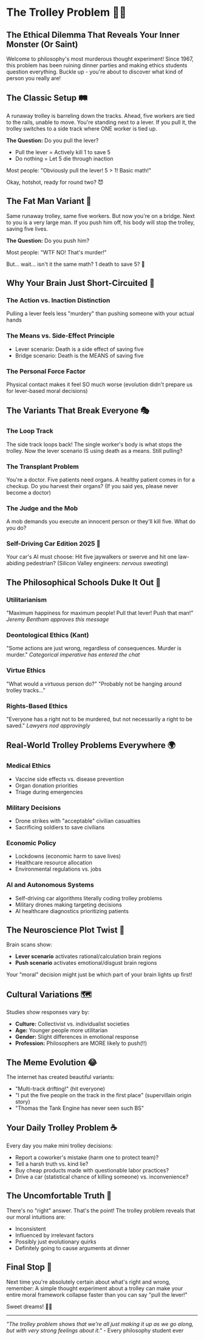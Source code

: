 # The Trolley Problem 🚊💀

## The Ethical Dilemma That Reveals Your Inner Monster (Or Saint)

Welcome to philosophy's most murderous thought experiment! Since 1967, this problem has been ruining dinner parties and making ethics students question everything. Buckle up - you're about to discover what kind of person you really are!

## The Classic Setup 🛤️

A runaway trolley is barreling down the tracks. Ahead, five workers are tied to the rails, unable to move. You're standing next to a lever. If you pull it, the trolley switches to a side track where ONE worker is tied up.

**The Question:** Do you pull the lever?

- Pull the lever = Actively kill 1 to save 5
- Do nothing = Let 5 die through inaction

Most people: "Obviously pull the lever! 5 > 1! Basic math!"

Okay, hotshot, ready for round two? 😈

## The Fat Man Variant 🌉

Same runaway trolley, same five workers. But now you're on a bridge. Next to you is a very large man. If you push him off, his body will stop the trolley, saving five lives.

**The Question:** Do you push him?

Most people: "WTF NO! That's murder!"

But... wait... isn't it the same math? 1 death to save 5? 🤔

## Why Your Brain Just Short-Circuited 🧠

### The Action vs. Inaction Distinction
Pulling a lever feels less "murdery" than pushing someone with your actual hands

### The Means vs. Side-Effect Principle
- Lever scenario: Death is a side effect of saving five
- Bridge scenario: Death is the MEANS of saving five

### The Personal Force Factor
Physical contact makes it feel SO much worse (evolution didn't prepare us for lever-based moral decisions)

## The Variants That Break Everyone 🎭

### The Loop Track
The side track loops back! The single worker's body is what stops the trolley. Now the lever scenario IS using death as a means. Still pulling?

### The Transplant Problem
You're a doctor. Five patients need organs. A healthy patient comes in for a checkup. Do you harvest their organs?
(If you said yes, please never become a doctor)

### The Judge and the Mob
A mob demands you execute an innocent person or they'll kill five. What do you do?

### Self-Driving Car Edition 2025 🚗
Your car's AI must choose: Hit five jaywalkers or swerve and hit one law-abiding pedestrian?
(Silicon Valley engineers: *nervous sweating*)

## The Philosophical Schools Duke It Out 🥊

### Utilitarianism
"Maximum happiness for maximum people! Pull that lever! Push that man!"
*Jeremy Bentham approves this message*

### Deontological Ethics (Kant)
"Some actions are just wrong, regardless of consequences. Murder is murder."
*Categorical imperative has entered the chat*

### Virtue Ethics
"What would a virtuous person do?"
"Probably not be hanging around trolley tracks..."

### Rights-Based Ethics
"Everyone has a right not to be murdered, but not necessarily a right to be saved."
*Lawyers nod approvingly*

## Real-World Trolley Problems Everywhere 🌍

### Medical Ethics
- Vaccine side effects vs. disease prevention
- Organ donation priorities
- Triage during emergencies

### Military Decisions
- Drone strikes with "acceptable" civilian casualties
- Sacrificing soldiers to save civilians

### Economic Policy
- Lockdowns (economic harm to save lives)
- Healthcare resource allocation
- Environmental regulations vs. jobs

### AI and Autonomous Systems
- Self-driving car algorithms literally coding trolley problems
- Military drones making targeting decisions
- AI healthcare diagnostics prioritizing patients

## The Neuroscience Plot Twist 🧬

Brain scans show:
- **Lever scenario** activates rational/calculation brain regions
- **Push scenario** activates emotional/disgust brain regions

Your "moral" decision might just be which part of your brain lights up first!

## Cultural Variations 🗺️

Studies show responses vary by:
- **Culture:** Collectivist vs. individualist societies
- **Age:** Younger people more utilitarian
- **Gender:** Slight differences in emotional response
- **Profession:** Philosophers are MORE likely to push(!!)

## The Meme Evolution 😂

The internet has created beautiful variants:
- "Multi-track drifting!" (hit everyone)
- "I put the five people on the track in the first place" (supervillain origin story)
- "Thomas the Tank Engine has never seen such BS"

## Your Daily Trolley Problem ☕

Every day you make mini trolley decisions:
- Report a coworker's mistake (harm one to protect team)?
- Tell a harsh truth vs. kind lie?
- Buy cheap products made with questionable labor practices?
- Drive a car (statistical chance of killing someone) vs. inconvenience?

## The Uncomfortable Truth 🎯

There's no "right" answer. That's the point! The trolley problem reveals that our moral intuitions are:
- Inconsistent
- Influenced by irrelevant factors
- Possibly just evolutionary quirks
- Definitely going to cause arguments at dinner

## Final Stop 🛑

Next time you're absolutely certain about what's right and wrong, remember: A simple thought experiment about a trolley can make your entire moral framework collapse faster than you can say "pull the lever!"

Sweet dreams! 🚊💤

---

*"The trolley problem shows that we're all just making it up as we go along, but with very strong feelings about it."* - Every philosophy student ever